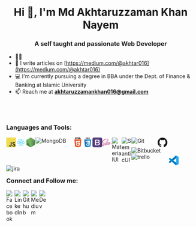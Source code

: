 <h1 align="center">Hi 👋, I'm Md Akhtaruzzaman Khan Nayem</h1>
<h3 align="center">A self taught and passionate Web Developer</h3>

- 👨‍💻 
- 📝 I write articles on [https://medium.com/@akhtar016](https://medium.com/@akhtar016)
- 💻 I'm currently pursuing a degree in BBA under the Dept. of Finance & Banking at Islamic University
- 📫 Reach me at **akhtaruzzamankhan016@gmail.com**




<br />




<br />

### Languages and Tools:
[<img align="left" alt="JavaScript" width="26px" src="https://raw.githubusercontent.com/github/explore/master/topics/javascript/javascript.png" />](https://www.javascript.com/)
[<img align="left" alt="ReactJs" width="26px" src="https://raw.githubusercontent.com/github/explore/master/topics/react/react.png" />](https://reactjs.org/)
[<img align="left" alt="Node.js" width="26px" src="https://raw.githubusercontent.com/github/explore/master/topics/nodejs/nodejs.png" />](https://nodejs.org/en/) 
[<img align="left" alt="MongoDB" width="100px" src="https://webassets.mongodb.com/_com_assets/cms/MongoDB_Logo_FullColorBlack_RGB-4td3yuxzjs.png" />](https://www.mongodb.com/)

[<img align="left" alt="HTML5" width="26px" src="https://raw.githubusercontent.com/github/explore/master/topics/html/html.png" />](https://www.w3.org/html/)
[<img align="left" alt="CSS3" width="26px" src="https://raw.githubusercontent.com/github/explore/master/topics/css/css.png" />](https://www.w3.org/Style/CSS/Overview.en.html)
[<img align="left" alt="Bootstrap" width="26px" src="https://raw.githubusercontent.com/github/explore/master/topics/bootstrap/bootstrap.png" />](https://getbootstrap.com/)
[<img align="left" alt="Sass" width="26px" src="https://raw.githubusercontent.com/github/explore/master/topics/sass/sass.png" />](https://sass-lang.com/)

[<img align="left" alt="MaterialUI" width="26px" src="https://cdn.jsdelivr.net/npm/simple-icons@3.6.0/icons/material-ui.svg" />](https://material-ui.com/) 
[<img align="left" alt="SemanticUI" width="26px" src="https://semantic-ui.com/images/logo.png" />](https://semantic-ui.com/) 

[<img align="left" alt="Git" width="70px" src="https://git-scm.com/images/logo@2x.png" />](https://git-scm.com/)
[<img align="left" alt="GitHub" width="26px" src="https://raw.githubusercontent.com/github/explore/master/topics/github/github.png" />](https://github.com/)
[<img align="left" alt="Bitbucket" width="100px" src="https://wac-cdn.atlassian.com/dam/jcr:c942540c-53ae-4357-bffa-ed37739d71b0/bitbucket-atlassian-logo.svg?cdnVersion=1246" />](https://bitbucket.org/)

[<img align="left" alt="trello" width="100px" src="https://d2k1ftgv7pobq7.cloudfront.net/meta/u/res/images/brand-assets/Logos/0099ec3754bf473d2bbf317204ab6fea/trello-logo-blue.png" />](https://trello.com/)
<br />
<br />




[<img align="left" alt="Visual Studio Code" width="26px" src="https://raw.githubusercontent.com/github/explore/master/topics/visual-studio-code/visual-studio-code.png" />](https://code.visualstudio.com/)

[<img align="left" alt="jira" width="100px" src="https://wac-cdn.atlassian.com/dam/jcr:e348b562-4152-4cdc-8a55-3d297e509cc8/Jira%20Software-blue.svg?cdnVersion=1246" />](https://jira.atlassian.com/) 

<br />
<br />

### Connect and Follow me:

<!-- [<img align="left" alt="Twitter" width="22px" src="https://cdn.jsdelivr.net/npm/simple-icons@v3/icons/twitter.svg" />](https://twitter.com/) -->
[<img align="left" alt="Facebook" width="22px" src="https://cdn.jsdelivr.net/npm/simple-icons@v3/icons/facebook.svg" />](https://www.facebook.com/akhtarnayem/)
[<img align="left" alt=" LinkedIn" width="22px" src="https://cdn.jsdelivr.net/npm/simple-icons@v3/icons/linkedin.svg" />](https://www.linkedin.com/in/akhtarnn/)
[<img align="left" alt="Github" width="22px" src="https://cdn.jsdelivr.net/npm/simple-icons@v3/icons/github.svg" />](https://github.com/akhtar016)
[<img align="left" alt="Medium" width="22px" src="https://cdn.jsdelivr.net/npm/simple-icons@v3/icons/medium.svg" />](https://medium.com/@akhtar016)
[<img align="left" alt="Dev" width="22px" src="https://cdn.jsdelivr.net/npm/simple-icons@v3/icons/dev-dot-to.svg" />](https://dev.to/akhtar016)

<br />



